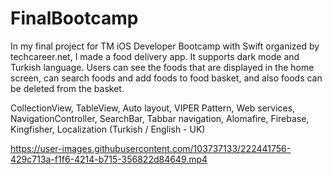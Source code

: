 # FinalBootcamp
In my final project for TM iOS Developer Bootcamp with Swift organized by techcareer.net, I made a food delivery app. It supports dark mode and Turkish language. Users can see the foods that are displayed in the home screen, can search foods and add foods to food basket, and also foods can be deleted from the basket.

 CollectionView, TableView, Auto layout, VIPER Pattern, Web services, NavigationController, SearchBar, Tabbar navigation, Alomafire, Firebase, Kingfisher, Localization (Turkish / English - UK)



https://user-images.githubusercontent.com/103737133/222441756-429c713a-f1f6-4214-b715-356822d84649.mp4
